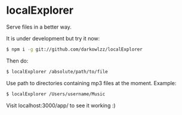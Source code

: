 # localExplorer

Serve files in a better way.

It is under development but try it now:

```bash
$ npm i -g git://github.com/darkowlzz/localExplorer
```

Then do:

```bash
$ localExplorer /absolute/path/to/file
```

Use path to directories containing mp3 files at the moment.
Example:
```bash
$ localExplorer /Users/username/Music
```

Visit localhost:3000/app/ to see it working :)
